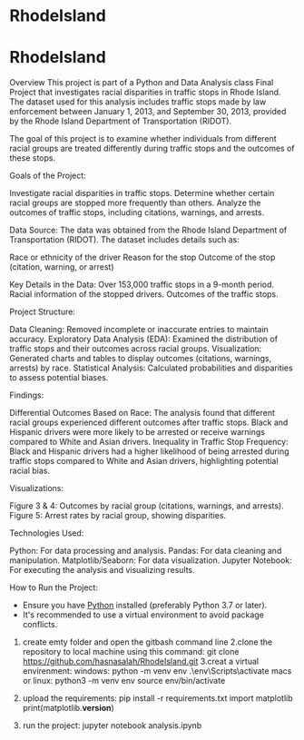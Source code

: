 # RhodeIsland
# RhodeIsland
Overview
This project is part of a Python and Data Analysis class Final Project that investigates racial disparities in traffic stops in Rhode Island. The dataset used for this analysis includes traffic stops made by law enforcement between January 1, 2013, and September 30, 2013, provided by the Rhode Island Department of Transportation (RIDOT).

The goal of this project is to examine whether individuals from different racial groups are treated differently during traffic stops and the outcomes of these stops.

Goals of the Project:

Investigate racial disparities in traffic stops.
Determine whether certain racial groups are stopped more frequently than others.
Analyze the outcomes of traffic stops, including citations, warnings, and arrests.

Data Source:
The data was obtained from the Rhode Island Department of Transportation (RIDOT). The dataset includes details such as:

Race or ethnicity of the driver
Reason for the stop
Outcome of the stop (citation, warning, or arrest)


Key Details in the Data:
Over 153,000 traffic stops in a 9-month period.
Racial information of the stopped drivers.
Outcomes of the traffic stops.


Project Structure:

Data Cleaning: Removed incomplete or inaccurate entries to maintain accuracy.
Exploratory Data Analysis (EDA): Examined the distribution of traffic stops and their outcomes across racial groups.
Visualization: Generated charts and tables to display outcomes (citations, warnings, arrests) by race.
Statistical Analysis: Calculated probabilities and disparities to assess potential biases.

Findings:

Differential Outcomes Based on Race: The analysis found that different racial groups experienced different outcomes after traffic stops. Black and Hispanic drivers were more likely to be arrested or receive warnings compared to White and Asian drivers.
Inequality in Traffic Stop Frequency: Black and Hispanic drivers had a higher likelihood of being arrested during traffic stops compared to White and Asian drivers, highlighting potential racial bias.


Visualizations:

Figure 3 & 4: Outcomes by racial group (citations, warnings, and arrests).
Figure 5: Arrest rates by racial group, showing disparities.

Technologies Used:

Python: For data processing and analysis.
Pandas: For data cleaning and manipulation.
Matplotlib/Seaborn: For data visualization.
Jupyter Notebook: For executing the analysis and visualizing results.

How to Run the Project:

- Ensure you have [Python](https://www.python.org/downloads/) installed (preferably Python 3.7 or later).
- It's recommended to use a virtual environment to avoid package conflicts.

1. create emty folder and open the gitbash command line
2.clone the repository to local machine using this command:
git clone https://github.com/hasnasalah/RhodeIsland.git
3.creat a virtual envirenment:
  windows:
     python -m venv env
     .\env\Scripts\activate
  macs or linux:
    python3 -m venv env
    source env/bin/activate
4. upload the requirements:
  pip install -r requirements.txt
  import matplotlib
print(matplotlib.__version__)

5. run the project:
jupyter notebook analysis.ipynb







